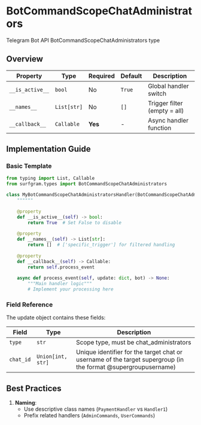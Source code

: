 # BotCommandScopeChatAdministrators

Telegram Bot API BotCommandScopeChatAdministrators type

## Overview

| Property        | Type               | Required | Default | Description                              |
|-----------------|--------------------|----------|---------|------------------------------------------|
| `__is_active__` | `bool`             | No       | `True`  | Global handler switch                   |
| `__names__`     | `List[str]`        | No       | `[]`    | Trigger filter (empty = all)            |
| `__callback__`  | `Callable`         | **Yes**  | -       | Async handler function                  |

## Implementation Guide

### Basic Template

```python
from typing import List, Callable
from surfgram.types import BotCommandScopeChatAdministrators

class MyBotCommandScopeChatAdministratorsHandler(BotCommandScopeChatAdministrators):
    """"""
    
    @property
    def __is_active__(self) -> bool:
        return True  # Set False to disable
        
    @property
    def __names__(self) -> List[str]:
        return []  # ['specific_trigger'] for filtered handling
        
    @property
    def __callback__(self) -> Callable:
        return self.process_event
        
    async def process_event(self, update: dict, bot) -> None:
        """Main handler logic"""
        # Implement your processing here
```

### Field Reference

The update object contains these fields:

| Field          | Type              | Description                     |
|----------------|-------------------|---------------------------------|
| `type` | `str` | Scope type, must be chat_administrators |
| `chat_id` | `Union[int, str]` | Unique identifier for the target chat or username of the target supergroup (in the format @supergroupusername) |

## Best Practices

1. **Naming**: 
   - Use descriptive class names (`PaymentHandler` vs `Handler1`)
   - Prefix related handlers (`AdminCommands`, `UserCommands`)
